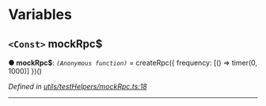 

# Variables

<a id="mockrpc_"></a>

## `<Const>` mockRpc$

**● mockRpc$**: *`(Anonymous function)`* =  createRpc({ frequency: [() => timer(0, 1000)] })()

*Defined in [utils/testHelpers/mockRpc.ts:18](https://github.com/paritytech/js-libs/blob/3946ccd/packages/light.js/src/utils/testHelpers/mockRpc.ts#L18)*

___

